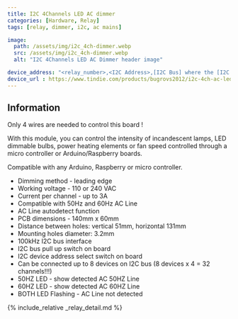 ```yaml
---
title: I2C 4Channels LED AC dimmer
categories: [Hardware, Relay]
tags: [relay, dimmer, i2c, ac mains]

image:
  path: /assets/img/i2c_4ch-dimmer.webp
  src: /assets/img/i2c_4ch-dimmer.webp
  alt: "I2C 4Channels LED AC Dimmer header image"

device_address: "<relay_number>,<I2C Address>,[I2C Bus] where the [I2C bus](/TerrariumPI/hardware#i2c-bus) is optional<br />Ex: `1,0x70`"
device_url : https://www.tindie.com/products/bugrovs2012/i2c-4ch-ac-led-dimmer-module/
---
```


## Information

Only 4 wires are needed to control this board !

With this module, you can control the intensity of incandescent lamps, LED dimmable bulbs, power heating elements or fan speed controlled through a micro controller or Arduino/Raspberry boards.

Compatible with any Arduino, Raspberry or micro controller.

- Dimming method - leading edge
- Working voltage - 110 or 240 VAC
- Current per channel - up to 3A
- Compatible with 50Hz and 60Hz AC Line
- AC Line autodetect function
- PCB dimensions - 140mm x 60mm
- Distance between holes: vertical 51mm, horizontal 131mm
- Mounting holes diameter: 3.2mm
- 100kHz I2C bus interface
- I2C bus pull up switch on board
- I2C device address select switch on board
- Can be connected up to 8 devices on I2C bus (8 devices x 4 = 32 channels!!!)
- 50HZ LED - show detected AC 50HZ Line
- 60HZ LED - show detected AC 60HZ Line
- BOTH LED Flashing - AC Line not detected

{% include_relative _relay_detail.md %}
